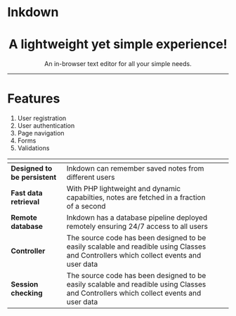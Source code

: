# Inkdown 

<center>
    <h1>A lightweight yet simple experience!</h1>
    <p>An in-browser text editor for all your simple needs.</p>
</center>
<hr>

# Features
<ol>
    <li>User registration</li>
    <li>User authentication</li>
    <li>Page navigation</li>
    <li>Forms</li>
    <li>Validations</li>
</ol>

<table>
    <thead>
        <tr>
            <th><th>
            <th><th>
        </tr>
    </thead>
    <tbody>
        <tr>
            <td><b>Designed to be persistent</b></td>
            <td>Inkdown can remember saved notes from different users</td>
        </tr>
        <tr>
            <td><b>Fast data retrieval</b></td>
            <td>With PHP lightweight and dynamic capabilties, notes are fetched in a fraction of a second</td>
        </tr>
        <tr>
            <td><b>Remote database</b></td>
            <td>Inkdown has a database pipeline deployed remotely ensuring 24/7 access to all users</td>
        </tr>
        <tr>
            <td><b>Controller</b></td>
            <td>The source code has been designed to be easily scalable and readible using Classes and Controllers which collect events and user data</td>
        </tr>
        <tr>
            <td><b>Session checking</b></td>
            <td>The source code has been designed to be easily scalable and readible using Classes and Controllers which collect events and user data</td>
        </tr>
    </tbody>
</table>